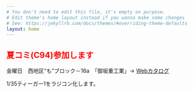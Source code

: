 ```yaml
---
# You don't need to edit this file, it's empty on purpose.
# Edit theme's home layout instead if you wanna make some changes
# See: https://jekyllrb.com/docs/themes/#overriding-theme-defaults
layout: home
---
```


## <font color="red">夏コミ(C94)参加します</font>

金曜日　西地区“も”ブロック－16a　「御坂重工業」→
[Webカタログ](https://webcatalog-free.circle.ms/Circle/13912132)

1/35ティーガー1をラジコン化します。
